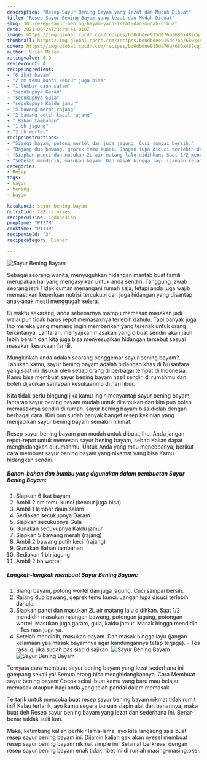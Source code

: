 ```yaml
---
description: "Resep Sayur Bening Bayam yang lezat dan Mudah Dibuat"
title: "Resep Sayur Bening Bayam yang lezat dan Mudah Dibuat"
slug: 303-resep-sayur-bening-bayam-yang-lezat-dan-mudah-dibuat
date: 2021-06-24T23:39:41.010Z
image: https://img-global.cpcdn.com/recipes/bd0dbdee915de76a/680x482cq70/sayur-bening-bayam-foto-resep-utama.jpg
thumbnail: https://img-global.cpcdn.com/recipes/bd0dbdee915de76a/680x482cq70/sayur-bening-bayam-foto-resep-utama.jpg
cover: https://img-global.cpcdn.com/recipes/bd0dbdee915de76a/680x482cq70/sayur-bening-bayam-foto-resep-utama.jpg
author: Brian Miles
ratingvalue: 4.9
reviewcount: 4
recipeingredient:
- "6 ikat bayam"
- "2 cm temu kunci kencur juga bisa"
- "1 lembar daun salam"
- "secukupnya Garam"
- "secukupnya Gula"
- "secukupnya Kaldu jamur"
- "5 bawang merah rajang"
- "2 bawang putih kecil rajang"
- " Bahan tambahan"
- "1 bh jagung"
- "2 bh wortel"
recipeinstructions:
- "Siangi bayam, potong wortel dan juga jagung. Cuci sampai bersih."
- "Rajang duo bawang, geprek temu kunci. Jangan lupa dicuci terlebih dahulu."
- "Siapkan panci dan masukan 2L air matang lalu didihkan. Saat 1/2 mendidih masukan rajangan bawang, potongan jagung, potongan wortel. Masukan juga garam, gula, kaldu jamur. Masak hingga mendidih. Tes rasa juga ya."
- "Setelah mendidih, masukan bayam. Dan masak hingga layu (jangan kelamaan yaa masak bayamnya agar kandungannya tetap terjaga). Tes rasa lg, jika sudah pas siap disajikan."
categories:
- Resep
tags:
- sayur
- bening
- bayam

katakunci: sayur bening bayam 
nutrition: 282 calories
recipecuisine: Indonesian
preptime: "PT37M"
cooktime: "PT33M"
recipeyield: "3"
recipecategory: Dinner

---
```



![Sayur Bening Bayam](https://img-global.cpcdn.com/recipes/bd0dbdee915de76a/680x482cq70/sayur-bening-bayam-foto-resep-utama.jpg)

Sebagai seorang wanita, menyuguhkan hidangan mantab buat famili merupakan hal yang mengasyikan untuk anda sendiri. Tanggung jawab seorang istri Tidak cuman menangani rumah saja, tetapi anda juga wajib memastikan keperluan nutrisi tercukupi dan juga hidangan yang disantap anak-anak mesti menggugah selera.

Di waktu  sekarang, anda sebenarnya mampu memesan masakan jadi walaupun tidak harus repot memasaknya terlebih dahulu. Tapi banyak juga lho mereka yang memang ingin memberikan yang terenak untuk orang tercintanya. Lantaran, menyajikan masakan yang dibuat sendiri akan jauh lebih bersih dan kita juga bisa menyesuaikan hidangan tersebut sesuai masakan kesukaan famili. 



Mungkinkah anda adalah seorang penggemar sayur bening bayam?. Tahukah kamu, sayur bening bayam adalah hidangan khas di Nusantara yang saat ini disukai oleh setiap orang di berbagai tempat di Indonesia. Kamu bisa membuat sayur bening bayam hasil sendiri di rumahmu dan boleh dijadikan santapan kesukaanmu di hari libur.

Kita tidak perlu bingung jika kamu ingin menyantap sayur bening bayam, lantaran sayur bening bayam mudah untuk ditemukan dan kita pun boleh memasaknya sendiri di rumah. sayur bening bayam bisa diolah dengan berbagai cara. Kini pun sudah banyak banget resep kekinian yang menjadikan sayur bening bayam semakin nikmat.

Resep sayur bening bayam pun mudah untuk dibuat, lho. Anda jangan repot-repot untuk memesan sayur bening bayam, sebab Kalian dapat menghidangkan di rumahmu. Untuk Anda yang mau mencobanya, berikut cara membuat sayur bening bayam yang nikamat yang bisa Kamu hidangkan sendiri.

<!--inarticleads1-->

##### Bahan-bahan dan bumbu yang digunakan dalam pembuatan Sayur Bening Bayam:

1. Siapkan 6 ikat bayam
1. Ambil 2 cm temu kunci (kencur juga bisa)
1. Ambil 1 lembar daun salam
1. Sediakan secukupnya Garam
1. Siapkan secukupnya Gula
1. Gunakan secukupnya Kaldu jamur
1. Siapkan 5 bawang merah (rajang)
1. Ambil 2 bawang putih kecil (rajang)
1. Gunakan  Bahan tambahan
1. Sediakan 1 bh jagung
1. Ambil 2 bh wortel




<!--inarticleads2-->

##### Langkah-langkah membuat Sayur Bening Bayam:

1. Siangi bayam, potong wortel dan juga jagung. Cuci sampai bersih.
1. Rajang duo bawang, geprek temu kunci. Jangan lupa dicuci terlebih dahulu.
1. Siapkan panci dan masukan 2L air matang lalu didihkan. Saat 1/2 mendidih masukan rajangan bawang, potongan jagung, potongan wortel. Masukan juga garam, gula, kaldu jamur. Masak hingga mendidih. - Tes rasa juga ya.
1. Setelah mendidih, masukan bayam. Dan masak hingga layu (jangan kelamaan yaa masak bayamnya agar kandungannya tetap terjaga). - Tes rasa lg, jika sudah pas siap disajikan.
<img src="//assets-global.cpcdn.com/assets/icons/button_play-2c75c40dde080a61004c1f40b05d8f140eaff45d7e9e6481dc71c63d2e7c4909.png" alt="Sayur Bening Bayam"><img src="https://img-global.cpcdn.com/steps/b8fb267453fbb296/160x128cq70/sayur-bening-bayam-langkah-memasak-4-foto.jpg" alt="Sayur Bening Bayam">



Ternyata cara membuat sayur bening bayam yang lezat sederhana ini gampang sekali ya! Semua orang bisa menghidangkannya. Cara Membuat sayur bening bayam Cocok sekali buat kamu yang baru mau belajar memasak ataupun bagi anda yang telah pandai dalam memasak.

Tertarik untuk mencoba buat resep sayur bening bayam nikmat tidak rumit ini? Kalau tertarik, ayo kamu segera buruan siapin alat dan bahannya, maka buat deh Resep sayur bening bayam yang lezat dan sederhana ini. Benar-benar taidak sulit kan. 

Maka, ketimbang kalian berfikir lama-lama, ayo kita langsung saja buat resep sayur bening bayam ini. Dijamin kalian gak akan nyesel membuat resep sayur bening bayam nikmat simple ini! Selamat berkreasi dengan resep sayur bening bayam enak tidak ribet ini di rumah masing-masing,oke!.

